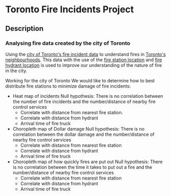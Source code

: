 # Toronto Fire Incidents Project

## Description
### Analysing fire data created by the city of Toronto
Using the [city of Toronto's fire incident data](https://open.toronto.ca/dataset/fire-incidents/) to understand fires in [Toronto's neighbourhoods](https://open.toronto.ca/dataset/neighbourhoods/). This data with the use of the [fire station location](https://open.toronto.ca/dataset/fire-station-locations/) and [fire hydrant location](https://open.toronto.ca/dataset/fire-hydrants/) is used to improve our understanding of the nature of fire in the city. 





Working for the city of Toronto
We would like to determine how to best distribute fire stations to minimize damage of fire incidents:
- Heat map of incidents
Null hypothesis: There is no correlation between the number of fire incidents and the number/distance of nearby fire control services
	- Correlate with distance from nearest fire station.
	- Correlate with distance from hydrant
	- Arrival time of fire truck	
- Choropleth map of Dollar damage
Null hypothesis: There is no correlation between the dollar damage and the number/distance of nearby fire control services
	- Correlate with distance from nearest fire station
	- Correlate with distance from hydrant
	- Arrival time of fire truck
- Choropleth map of how quickly fires are put out
Null hypothesis: There is no correlation between the time it takes to put out a fire and the number/distance of nearby fire control services
	- Correlate with distance from nearest fire station
	- Correlate with distance from hydrant
	- Arrival time of fire truck
